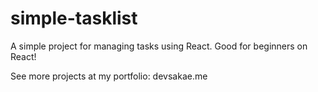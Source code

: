# simple-tasklist
A simple project for managing tasks using React. Good for beginners on React!

See more projects at my portfolio: devsakae.me
